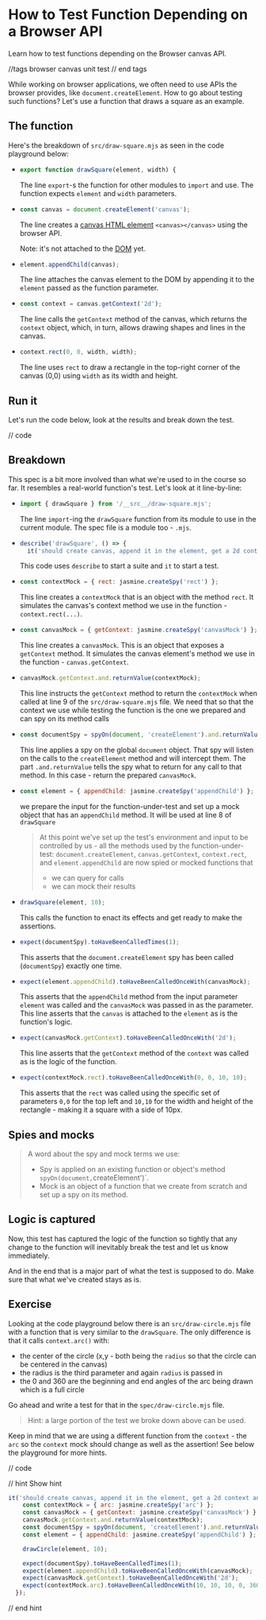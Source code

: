 # How to Test Function Depending on a Browser API

Learn how to test functions depending on the Browser canvas API.

//tags
browser
canvas
unit test
// end tags

While working on browser applications, we often need to use APIs the browser provides, like `document.createElement`. How to go about testing such functions? Let's use a function that draws a square as an example.

## The function

Here's the breakdown of `src/draw-square.mjs` as seen in the code playground below:

- ```js
  export function drawSquare(element, width) {
  ```

  The line `export`-s the function for other modules to `import` and use. The function expects `element` and `width` parameters.

- ```js
  const canvas = document.createElement('canvas');
  ```

  The line creates a [canvas HTML element](https://developer.mozilla.org/en-US/docs/Web/API/Canvas_API) `<canvas></canvas>` using the browser API.

  Note: it's not attached to the [DOM](https://developer.mozilla.org/en-US/docs/Web/API/Document_Object_Model/Introduction) yet.

- ```js
  element.appendChild(canvas);
  ```

  The line attaches the canvas element to the DOM by appending it to the `element` passed as the function parameter.

- ```js
  const context = canvas.getContext('2d');
  ```

  The line calls the `getContext` method of the canvas, which returns the `context` object, which, in turn, allows drawing shapes and lines in the canvas.

- ```js
  context.rect(0, 0, width, width);
  ```

  The line uses `rect` to draw a rectangle in the top-right corner of the canvas (0,0) using `width` as its width and height.

## Run it

Let's run the code below, look at the results and break down the test.

// code

## Breakdown

This spec is a bit more involved than what we're used to in the course so far. It resembles а real-world function's test. Let's look at it line-by-line:

- ```js
  import { drawSquare } from '/__src__/draw-square.mjs';
  ```

  The line `import`-ing the `drawSquare` function from its module to use in the current module. The spec file is a module too - `.mjs`.

- ```js
  describe('drawSquare', () => {
    it('should create canvas, append it in the element, get a 2d context and draw the square', () => {
  ```

  This code uses `describe` to start a suite and `it` to start a test.

- ```js
  const contextMock = { rect: jasmine.createSpy('rect') };
  ```

  This line creates a `contextMock` that is an object with the method `rect`. It simulates the canvas's context method we use in the function - `context.rect(...)`.

- ```js
  const canvasMock = { getContext: jasmine.createSpy('canvasMock') };
  ```

  This line creates a `canvasMock`. This is an object that exposes a `getContext` method. It simulates the canvas element's method we use in the function - `canvas.getContext`.

- ```js
  canvasMock.getContext.and.returnValue(contextMock);
  ```

  This line instructs the `getContext` method to return the `contextMock` when called at line 9 of the `src/draw-square.mjs` file. We need that so that the context we use while testing the function is the one we prepared and can spy on its method calls

- ```js
  const documentSpy = spyOn(document, 'createElement').and.returnValue(canvasMock);
  ```

  This line applies a spy on the global `document` object. That spy will listen on the calls to the `createElement` method and will intercept them. The part `.and.returnValue` tells the spy what to return for any call to that method. In this case - return the prepared `canvasMock`.

- ```js
  const element = { appendChild: jasmine.createSpy('appendChild') };
  ```

  we prepare the input for the function-under-test and set up a mock object that has an `appendChild` method. It will be used at line 8 of `drawSquare`
  > At this point we've set up the test's environment and input to be controlled by us - all the methods used by the function-under-test: `document.createElement`, `canvas.getContext`, `context.rect`, and `element.appendChild` are now spied or mocked functions that
  >
  > - we can query for calls
  > - we can mock their results

- ```js
  drawSquare(element, 10);
  ```

  This calls the function to enact its effects and get ready to make the assertions.

- ```js
  expect(documentSpy).toHaveBeenCalledTimes(1);
  ```

  This asserts that the `document.createElement` spy has been called (`documentSpy`) exactly one time.

- ```js
  expect(element.appendChild).toHaveBeenCalledOnceWith(canvasMock);
  ```

  This asserts that the `appendChild` method from the input parameter `element` was called and the `canvasMock` was passed in as the parameter. This line asserts that the `canvas` is attached to the `element` as is the function's logic.

- ```js
  expect(canvasMock.getContext).toHaveBeenCalledOnceWith('2d');
  ```

  This line asserts that the `getContext` method of the `context` was called as is the logic of the function.

- ```js
  expect(contextMock.rect).toHaveBeenCalledOnceWith(0, 0, 10, 10);
  ```

  This asserts that the `rect` was called using the specific set of parameters `0,0` for the top left and `10,10` for the width and height of the rectangle - making it a square with a side of 10px.

## Spies and mocks

> A word about the spy and mock terms we use:
>
> - Spy is applied on an existing function or object's method `spyOn(document,`createElement')`.
> - Mock is an object of a function that we create from scratch and set up a spy on its method.

## Logic is captured

Now, this test has captured the logic of the function so tightly that any change to the function will inevitably break the test and let us know immediately.

And in the end that is a major part of what the test is supposed to do. Make sure that what we've created stays as is.

## Exercise

Looking at the code playground below there is an `src/draw-circle.mjs` file with a function that is very similar to the `drawSquare`. The only difference is that it calls `context.arc()` with:

- the center of the circle (x,y - both being the `radius` so that the circle can be centered in the canvas)
- the radius is the third parameter and again `radius` is passed in
- the 0 and 360 are the beginning and end angles of the arc being drawn which is a full circle

Go ahead and write a test for that in the `spec/draw-circle.mjs` file.

> Hint: a large portion of the test we broke down above can be used.

Keep in mind that we are using a different function from the `context` - the `arc` so the `context` mock should change as well as the assertion! See below the playground for more hints.

// code

// hint
Show hint

```js
it('should create canvas, append it in the element, get a 2d context and draw the circle', () => {
    const contextMock = { arc: jasmine.createSpy('arc') };
    const canvasMock = { getContext: jasmine.createSpy('canvasMock') };
    canvasMock.getContext.and.returnValue(contextMock);
    const documentSpy = spyOn(document, 'createElement').and.returnValue(canvasMock);
    const element = { appendChild: jasmine.createSpy('appendChild') };

    drawCircle(element, 10);

    expect(documentSpy).toHaveBeenCalledTimes(1);
    expect(element.appendChild).toHaveBeenCalledOnceWith(canvasMock);
    expect(canvasMock.getContext).toHaveBeenCalledOnceWith('2d');
    expect(contextMock.arc).toHaveBeenCalledOnceWith(10, 10, 10, 0, 360);
  });
```

// end hint
